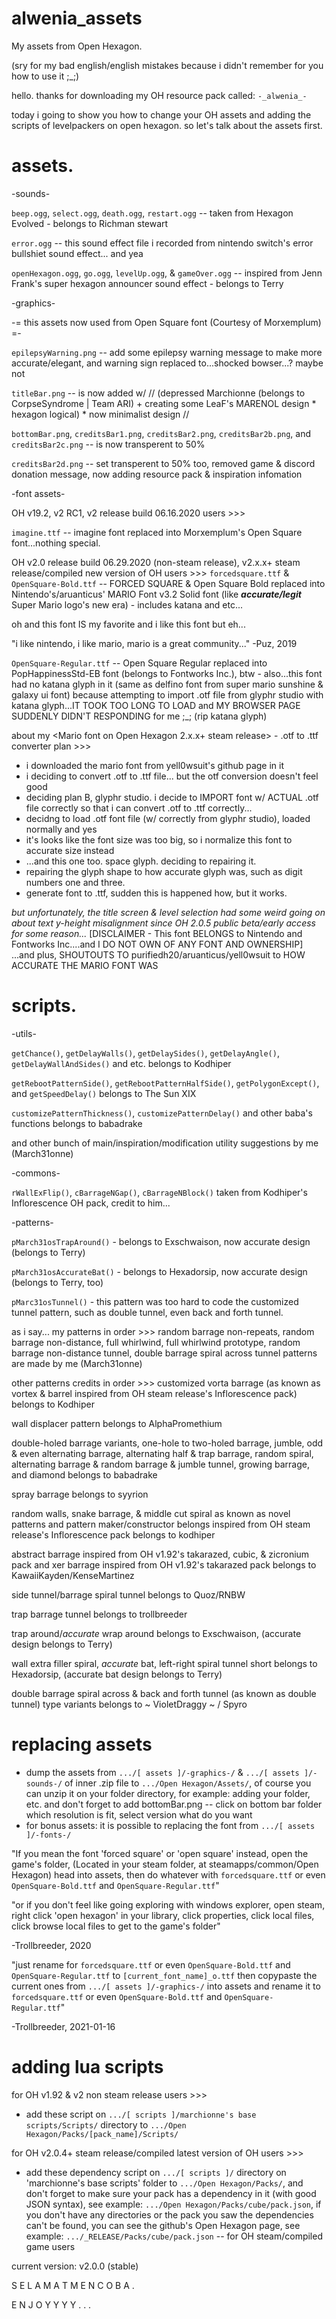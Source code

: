 # alwenia_assets
My assets from Open Hexagon.


(sry for my bad english/english mistakes because i didn't remember for you how to use it ;_;)

hello.
thanks for downloading my OH resource pack called: `-_alwenia_-`

today i going to show you how to change your OH assets and adding the scripts of levelpackers
on open hexagon. so let's talk about the assets first.

# assets.

-sounds-

`beep.ogg`, `select.ogg`, `death.ogg`, `restart.ogg` -- taken from Hexagon Evolved - belongs to Richman stewart

`error.ogg` -- this sound effect file i recorded from nintendo switch's error bullshiet sound effect... and yea

`openHexagon.ogg`, `go.ogg`, `levelUp.ogg`, & `gameOver.ogg` -- inspired from Jenn Frank's super hexagon announcer sound effect - belongs to Terry

-graphics-

-= this assets now used from Open Square font (Courtesy of Morxemplum) =-

`epilepsyWarning.png` -- add some epilepsy warning message to make more accurate/elegant, and warning sign replaced to...shocked bowser...? maybe not

`titleBar.png` -- is now added w/ // (depressed Marchionne (belongs to CorpseSyndrome | Team ARI) + creating some LeaF's MARENOL design * hexagon logical) * now minimalist design //

`bottomBar.png`, `creditsBar1.png`, `creditsBar2.png`, `creditsBar2b.png`, and `creditsBar2c.png` -- is now transperent to 50%

`creditsBar2d.png` -- set transperent to 50% too, removed game & discord donation message, now adding resource pack & inspiration infomation

-font assets-

OH v19.2, v2 RC1, v2 release build 06.16.2020 users >>>

`imagine.ttf` -- imagine font replaced into Morxemplum's Open Square font...nothing special.

OH v2.0 release build 06.29.2020 (non-steam release), v2.x.x+ steam release/compiled new version of OH users >>>
`forcedsquare.ttf` & `OpenSquare-Bold.ttf` -- FORCED SQUARE & Open Square Bold replaced into
Nintendo's/aruanticus' MARIO Font v3.2 Solid font (like ***accurate/legit*** Super Mario logo's new era) - includes katana and etc...

oh and this font IS my favorite and i like this font but eh...

"i like nintendo, i like mario, mario is a great community..." -Puz, 2019

`OpenSquare-Regular.ttf` -- Open Square Regular replaced into PopHappinessStd-EB font (belongs to Fontworks Inc.),
btw - also...this font had no katana glyph in it (same as delfino font from
super mario sunshine & galaxy ui font) because attempting to import .otf file from glyphr studio with
katana glyph...IT TOOK TOO LONG TO LOAD and MY BROWSER PAGE SUDDENLY DIDN'T RESPONDING for me ;_; (rip katana glyph)

about my <Mario font on Open Hexagon 2.x.x+ steam release> - .otf to .ttf converter plan >>>
- i downloaded the mario font from yell0wsuit's github page in it
- i deciding to convert .otf to .ttf file... but the otf conversion doesn't feel good
- deciding plan B, glyphr studio. i decide to IMPORT font w/ ACTUAL .otf file correctly so that i can convert .otf to .ttf correctly... 
- decidng to load .otf font file (w/ correctly from glyphr studio), loaded normally and yes
- it's looks like the font size was too big, so i normalize this font to accurate size instead
- ...and this one too. space glyph. deciding to repairing it.
- repairing the glyph shape to how accurate glyph was, such as digit numbers one and three.
- generate font to .ttf, sudden this is happened how, but it works.

*but unfortunately, the title screen & level selection had some weird going on about
 text y-height misalignment since OH 2.0.5 public beta/early access for some reason...*
[DISCLAIMER - This font BELONGS to Nintendo and Fontworks Inc....and I DO NOT OWN OF ANY FONT AND OWNERSHIP]
...and plus, SHOUTOUTS TO purifiedh20/aruanticus/yell0wsuit to HOW ACCURATE THE MARIO FONT WAS

# scripts.

-utils-

`getChance()`, `getDelayWalls()`, `getDelaySides()`, `getDelayAngle()`, `getDelayWallAndSides()` and etc. belongs to Kodhiper

`getRebootPatternSide()`, `getRebootPatternHalfSide()`, `getPolygonExcept()`, and `getSpeedDelay()` belongs to The Sun XIX

`customizePatternThickness()`, `customizePatternDelay()` and other baba's functions belongs to babadrake

and other bunch of main/inspiration/modification utility suggestions by me (March31onne) 

-commons-

`rWallExFlip()`, `cBarrageNGap()`, `cBarrageNBlock()` taken from Kodhiper's Inflorescence OH pack, credit to him...

-patterns-

`pMarch31osTrapAround()` - belongs to Exschwaison, now accurate design (belongs to Terry)

`pMarch31osAccurateBat()` - belongs to Hexadorsip, now accurate design (belongs to Terry, too)

`pMarc31osTunnel()` - this pattern was too hard to code the customized tunnel pattern, such as double tunnel, even back and forth tunnel.

as i say...
my patterns in order >>>
random barrage non-repeats, random barrage non-distance, full whirlwind, full whirlwind prototype, random barrage non-distance tunnel, double barrage spiral across tunnel patterns are made by me (March31onne)

other patterns credits in order >>>
customized vorta barrage (as known as vortex & barrel inspired from OH steam release's Inflorescence pack) belongs to Kodhiper

wall displacer pattern belongs to AlphaPromethium

double-holed barrage variants, one-hole to two-holed barrage, jumble, odd & even alternating barrage, alternating half & trap barrage, random spiral, alternating barrage & random barrage & jumble tunnel, growing barrage, and diamond belongs to babadrake

spray barrage belongs to syyrion

random walls, snake barrage, & middle cut spiral as known as novel patterns and pattern maker/constructor belongs inspired from OH steam release's Inflorescence pack belongs to kodhiper

abstract barrage inspired from OH v1.92's takarazed, cubic, & zicronium pack and xer barrage inspired from OH v1.92's takarazed pack belongs to KawaiiKayden/KenseMartinez

side tunnel/barrage spiral tunnel belongs to Quoz/RNBW

trap barrage tunnel belongs to trollbreeder

trap around/*accurate* wrap around belongs to Exschwaison, (accurate design belongs to Terry)

wall extra filler spiral, *accurate* bat, left-right spiral tunnel short belongs to Hexadorsip, (accurate bat design belongs to Terry)

double barrage spiral across & back and forth tunnel (as known as double tunnel) type variants belongs to ~ VioletDraggy ~ / Spyro

# replacing assets

- dump the assets from `.../[ assets ]/-graphics-/` & `.../[ assets ]/-sounds-/` of inner .zip file to `.../Open Hexagon/Assets/`,
  of course you can unzip it on your folder directory, for example: adding your folder, etc.
  and don't forget to add bottomBar.png -- click on bottom bar folder which resolution is fit, select version what do you want
- for bonus assets: it is possible to replacing the font from `.../[ assets ]/-fonts-/`

"If you mean the font 'forced square' or 'open square' instead, open the game's folder,
(Located in your steam folder, at steamapps/common/Open Hexagon)
head into assets, then do whatever with `forcedsquare.ttf` or even `OpenSquare-Bold.ttf` and `OpenSquare-Regular.ttf`"

"or if you don't feel like going exploring with windows explorer, open steam,
right click 'open hexagon' in your library, click properties, click local files,
click browse local files to get to the game's folder"

-Trollbreeder, 2020

"just rename for `forcedsquare.ttf` or even `OpenSquare-Bold.ttf` and `OpenSquare-Regular.ttf` to `[current_font_name]_o.ttf`
then copypaste the current ones from `.../[ assets ]/-graphics-/` into assets and
rename it to `forcedsquare.ttf` or even `OpenSquare-Bold.ttf` and `OpenSquare-Regular.ttf`"

-Trollbreeder, 2021-01-16

# adding lua scripts

for OH v1.92 & v2 non steam release users >>>
- add these script on `.../[ scripts ]/marchionne's base scripts/Scripts/` directory to `.../Open Hexagon/Packs/[pack_name]/Scripts/`

for OH v2.0.4+ steam release/compiled latest version of OH users >>>
- add these dependency script on `.../[ scripts ]/` directory on 'marchionne's base scripts' folder to `.../Open Hexagon/Packs/`,
  and don't forget to make sure your pack has a dependency in it (with good JSON syntax), see example: `.../Open Hexagon/Packs/cube/pack.json`,
  if you don't have any directories or the pack you saw the dependencies can't be found, you can see the github's Open Hexagon page, see example: `.../_RELEASE/Packs/cube/pack.json` -- for OH steam/compiled game users

current version: v2.0.0 (stable)

S E L A M A T   M E N C O B A .

E N J O Y Y Y Y . . .
